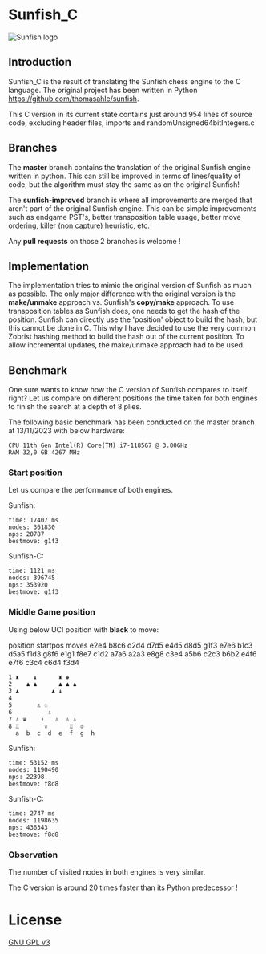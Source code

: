 # Sunfish_C
![Sunfish logo](https://raw.github.com/guiste10/sunfish_c/master/sunfish_c.png)
## Introduction
Sunfish_C is the result of translating the Sunfish chess engine to the C language.
The original project has been written in Python https://github.com/thomasahle/sunfish.

This C version in its current state contains just around 954 lines of source code, excluding 
header files, imports and randomUnsigned64bitIntegers.c


## Branches
The <b>master</b> branch contains the translation of the original Sunfish engine written in python. This can still be improved in terms of lines/quality of code, but the algorithm must stay the same as on the original Sunfish!

The <b>sunfish-improved</b> branch is where all improvements are merged that aren't part of the original Sunfish engine. This can be simple improvements such as endgame PST's, better transposition table usage, better move ordering, killer (non capture) heuristic, etc. 

Any <b>pull requests</b> on those 2 branches is welcome !

## Implementation
The implementation tries to mimic the original version of Sunfish as much as possible.
The only major difference with the original version is the <b>make/unmake</b> approach vs. Sunfish's <b>copy/make</b> approach.
To use transposition tables as Sunfish does, one needs to get the hash of the position. Sunfish can directly use the 'position'
object to build the hash, but this cannot be done in C. This why I have decided to use the very common Zobrist hashing method to build the hash out of the current position.
To allow incremental updates, the make/unmake approach had to be used.

## Benchmark
One sure wants to know how the C version of Sunfish compares to itself right?
Let us compare on different positions the time taken for both engines to finish the search at a depth of 8 plies.

The following basic benchmark has been conducted on the master branch at 13/11/2023 with below hardware:

    CPU 11th Gen Intel(R) Core(TM) i7-1185G7 @ 3.00GHz
	RAM 32,0 GB 4267 MHz

### Start position
Let us compare the performance of both engines.

Sunfish:

    time: 17407 ms
    nodes: 361830
    nps: 20787
    bestmove: g1f3

Sunfish-C:

    time: 1121 ms
    nodes: 396745
    nps: 353920
    bestmove: g1f3

### Middle Game position
Using below UCI position with <b>black</b> to move:

position startpos moves e2e4 b8c6 d2d4 d7d5 e4d5 d8d5 g1f3 e7e6 b1c3 d5a5 f1d3 g8f6 e1g1 f8e7 c1d2 a7a6 a2a3 e8g8 c3e4 a5b6 c2c3 b6b2 e4f6 e7f6 c3c4 c6d4 f3d4

    1 ♜    ♝      ♜ ♚ 
    2    ♟ ♟      ♟ ♟ ♟
    3 ♟         ♟ ♝
    4
    5       ♙ ♘ 
    6          ♗  
    7 ♙ ♛    ♗   ♙  ♙ ♙
    8 ♖       ♕      ♖  ♔ 
      a  b  c  d  e  f  g  h

Sunfish:

    time: 53152 ms
    nodes: 1190490
    nps: 22398
    bestmove: f8d8

Sunfish-C:

    time: 2747 ms
    nodes: 1198635
    nps: 436343
    bestmove: f8d8

### Observation
The number of visited nodes in both engines is very similar.

The C version is around 20 times faster than its Python predecessor !


# License

[GNU GPL v3](https://www.gnu.org/licenses/gpl-3.0.en.html)